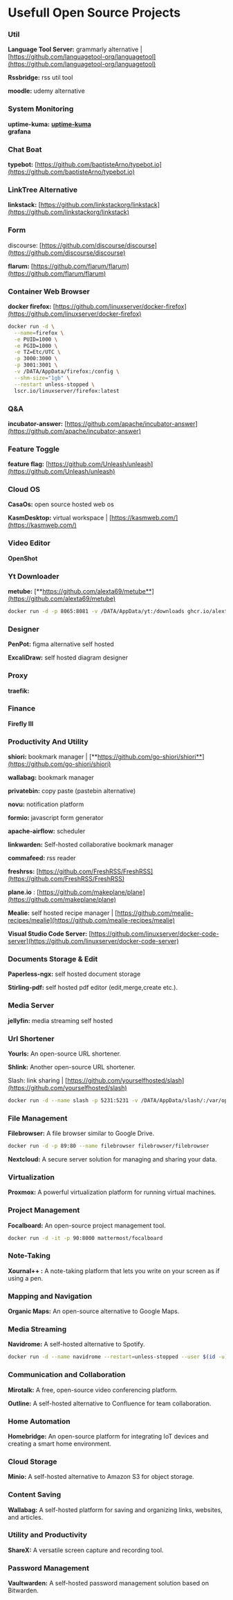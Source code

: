 # Usefull Open Source Projects

### Util

**Language Tool Server:** grammarly alternative | [https://github.com/languagetool-org/languagetool](https://github.com/languagetool-org/languagetool)

**Rssbridge:** rss util tool

**moodle:** udemy alternative

### System Monitoring

**uptime-kuma:** [**uptime-kuma**](https://github.com/louislam/uptime-kuma)\
**grafana**

### Chat Boat

**typebot:** [https://github.com/baptisteArno/typebot.io](https://github.com/baptisteArno/typebot.io)

### LinkTree Alternative

**linkstack:** [https://github.com/linkstackorg/linkstack](https://github.com/linkstackorg/linkstack)

### Form

discourse: [https://github.com/discourse/discourse](https://github.com/discourse/discourse)

**flarum:** [https://github.com/flarum/flarum](https://github.com/flarum/flarum)

### Container Web Browser

**docker firefox:** [https://github.com/linuxserver/docker-firefox](https://github.com/linuxserver/docker-firefox)

```bash
docker run -d \
  --name=firefox \
  -e PUID=1000 \
  -e PGID=1000 \
  -e TZ=Etc/UTC \
  -p 3000:3000 \
  -p 3001:3001 \
  -v /DATA/AppData/firefox:/config \
  --shm-size="1gb" \
  --restart unless-stopped \
  lscr.io/linuxserver/firefox:latest
```

### Q\&A

**incubator-answer:** [https://github.com/apache/incubator-answer](https://github.com/apache/incubator-answer)

### Feature Toggle

**feature flag:** [https://github.com/Unleash/unleash](https://github.com/Unleash/unleash)

### Cloud OS

**CasaOs:** open source hosted web os

**KasmDesktop:** virtual workspace | [https://kasmweb.com/](https://kasmweb.com/)

### Video Editor

**OpenShot**

### **Yt Downloader**

**metube:** [**https://github.com/alexta69/metube**](https://github.com/alexta69/metube)

```bash
docker run -d -p 8065:8081 -v /DATA/AppData/yt:/downloads ghcr.io/alexta69/metube
```

### Designer

**PenPot:** figma alternative self hosted

**ExcaliDraw:** self hosted diagram designer

### Proxy

**traefik:**

### **Finance**

**Firefly III**

### **Productivity And Utility**

**shiori:** bookmark manager | [**https://github.com/go-shiori/shiori**](https://github.com/go-shiori/shiori)

**wallabag:** bookmark manager

**privatebin:** copy paste (pastebin alternative)

**novu:** notification platform

**formio:** javascript form generator

**apache-airflow:**  scheduler

**linkwarden:** Self-hosted collaborative bookmark manager

**commafeed:** rss reader&#x20;

**freshrss:** [https://github.com/FreshRSS/FreshRSS](https://github.com/FreshRSS/FreshRSS)

**plane.io** : [https://github.com/makeplane/plane](https://github.com/makeplane/plane)

**Mealie:** self hosted recipe manager | [https://github.com/mealie-recipes/mealie](https://github.com/mealie-recipes/mealie)

**Visual Studio Code Server:** [https://github.com/linuxserver/docker-code-server](https://github.com/linuxserver/docker-code-server)

### Documents Storage & Edit

**Paperless-ngx:** self hosted document storage

**Stirling-pdf:** self hosted pdf editor (edit,merge,create etc.).

### Media Server

**jellyfin:** media streaming self hosted

### Url Shortener

**Yourls:** An open-source URL shortener.&#x20;

**Shlink:** Another open-source URL shortener.&#x20;

Slash: link sharing | [https://github.com/yourselfhosted/slash](https://github.com/yourselfhosted/slash)

```bash
docker run -d --name slash -p 5231:5231 -v /DATA/AppData/slash/:/var/opt/slash yourselfhosted/slash:latest
```

### File Management&#x20;

**Filebrowser:** A file browser similar to Google Drive.&#x20;

```bash
docker run -d -p 89:80 --name filebrowser filebrowser/filebrowser
```

**Nextcloud:** A secure server solution for managing and sharing your data.&#x20;

### Virtualization

**Proxmox:** A powerful virtualization platform for running virtual machines.&#x20;

### Project Management

**Focalboard:** An open-source project management tool.&#x20;

```bash
docker run -d -it -p 90:8000 mattermost/focalboard 
```

### Note-Taking&#x20;

**Xournal++ :** A note-taking platform that lets you write on your screen as if using a pen.&#x20;

### Mapping and Navigation

**Organic Maps:** An open-source alternative to Google Maps.

### Media Streaming

**Navidrome:** A self-hosted alternative to Spotify.&#x20;

```bash
docker run -d --name navidrome --restart=unless-stopped --user $(id -u):$(id -g) -v C:/Users/user/my-musics:/music -v C:/path/to/data:/data -p 4533:4533 -e ND_LOGLEVEL=info deluan/navidrome:latest 
```

### Communication and Collaboration&#x20;

**Mirotalk:** A free, open-source video conferencing platform.&#x20;

**Outline:** A self-hosted alternative to Confluence for team collaboration.&#x20;

### Home Automation&#x20;

**Homebridge:** An open-source platform for integrating IoT devices and creating a smart home environment.&#x20;

### Cloud Storage&#x20;

**Minio:** A self-hosted alternative to Amazon S3 for object storage.&#x20;

### Content Saving&#x20;

**Wallabag:** A self-hosted platform for saving and organizing links, websites, and articles.&#x20;

### Utility and Productivity&#x20;

**ShareX:**  A versatile screen capture and recording tool.&#x20;

### Password Management&#x20;

**Vaultwarden:**  A self-hosted password management solution based on Bitwarden.
